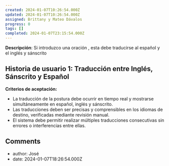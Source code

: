 ```yaml
---
created: 2024-01-07T10:26:54.000Z
updated: 2024-01-07T10:26:54.000Z
assigned: Brittany y Mateo Dávalos
progress: 0
tags: []
completed: 2024-01-07T23:15:54.000Z
---
```


**Descripción**: Si introduzco una oración , esta debe traducirse al español y el inglés y sánscrito 

## Historia de usuario 1: Traducción entre Inglés, Sánscrito y Español


**Criterios de aceptación:**

* La traducción de la postura debe ocurrir en tiempo real y mostrarse simultáneamente en español, inglés y sánscrito.
* Las traducciones deben ser precisas y comprensibles en los idiomas de destino, verificadas mediante revisión manual.
* El sistema debe permitir realizar múltiples traducciones consecutivas sin errores o interferencias entre ellas.


## Comments

- author: José
- date: 2024-01-07T18:26:54.000Z
  
